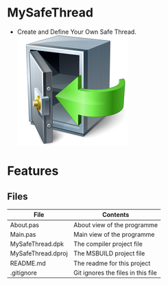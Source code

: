 # MySafeThread
- Create and Define Your Own Safe Thread.                   
![](MySafeThread.png) 



# Features  








## Files

| File | Contents | 
| --- | --- |
| About.pas | About view of the programme |
| Main.pas | Main view of the programme |
| MySafeThread.dpk | The compiler project file |
| MySafeThread.dproj | The MSBUILD project file |
| README.md | The readme for this project |
| .gitignore | Git ignores the files in this file |


